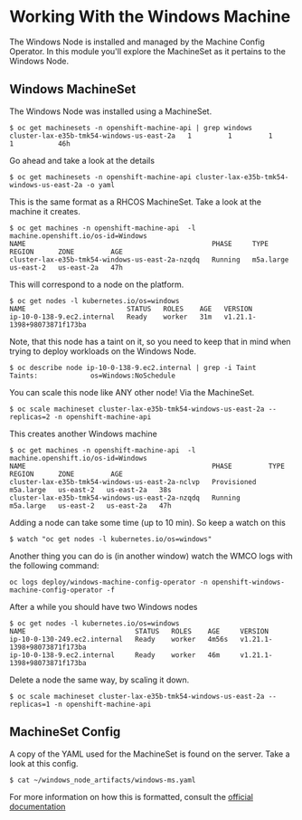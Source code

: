 # Working With the Windows Machine

The Windows Node is installed and managed by the Machine Config Operator. In this module you'll explore the MachineSet as it pertains to the Windows Node.

## Windows MachineSet

The Windows Node was installed using a MachineSet.

```shell
$ oc get machinesets -n openshift-machine-api | grep windows
cluster-lax-e35b-tmk54-windows-us-east-2a   1         1         1       1           46h
```

Go ahead and take a look at the details

```shell
$ oc get machinesets -n openshift-machine-api cluster-lax-e35b-tmk54-windows-us-east-2a -o yaml
```

This is the same format as a RHCOS MachineSet. Take a look at the machine it creates.

```shell
$ oc get machines -n openshift-machine-api  -l machine.openshift.io/os-id=Windows
NAME                                              PHASE     TYPE        REGION      ZONE         AGE
cluster-lax-e35b-tmk54-windows-us-east-2a-nzqdq   Running   m5a.large   us-east-2   us-east-2a   47h
```

This will correspond to a node on the platform.

```shell
$ oc get nodes -l kubernetes.io/os=windows
NAME                         STATUS   ROLES    AGE   VERSION
ip-10-0-138-9.ec2.internal   Ready    worker   31m   v1.21.1-1398+98073871f173ba
```

Note, that this node has a taint on it, so you need to keep that in mind when trying to deploy workloads on the Windows Node.

```shell
$ oc describe node ip-10-0-138-9.ec2.internal | grep -i Taint
Taints:             os=Windows:NoSchedule
```

You can scale this node like ANY other node! Via the MachineSet.

```shell
$ oc scale machineset cluster-lax-e35b-tmk54-windows-us-east-2a --replicas=2 -n openshift-machine-api
```

This creates another Windows machine

```shell
$ oc get machines -n openshift-machine-api  -l machine.openshift.io/os-id=Windows
NAME                                              PHASE         TYPE        REGION      ZONE         AGE
cluster-lax-e35b-tmk54-windows-us-east-2a-nclvp   Provisioned   m5a.large   us-east-2   us-east-2a   38s
cluster-lax-e35b-tmk54-windows-us-east-2a-nzqdq   Running       m5a.large   us-east-2   us-east-2a   47h
```

Adding a node can take some time (up to 10 min). So keep a watch on this

```shell
$ watch "oc get nodes -l kubernetes.io/os=windows"
```

Another thing you can do is (in another window) watch the WMCO logs with the following command:

```shell
oc logs deploy/windows-machine-config-operator -n openshift-windows-machine-config-operator -f
```

After a while you should have two Windows nodes

```shell
$ oc get nodes -l kubernetes.io/os=windows
NAME                           STATUS   ROLES    AGE     VERSION
ip-10-0-130-249.ec2.internal   Ready    worker   4m56s   v1.21.1-1398+98073871f173ba
ip-10-0-138-9.ec2.internal     Ready    worker   46m     v1.21.1-1398+98073871f173ba
```

Delete a node the same way, by scaling it down.

```shell
$ oc scale machineset cluster-lax-e35b-tmk54-windows-us-east-2a --replicas=1 -n openshift-machine-api
```

## MachineSet Config

A copy of the YAML used for the MachineSet is found on the server. Take a look at this config.

```shell
$ cat ~/windows_node_artifacts/windows-ms.yaml
```

For more information on how this is formatted, consult the [official documentation](https://docs.openshift.com/container-platform/latest/windows_containers/creating_windows_machinesets/creating-windows-machineset-aws.html)
